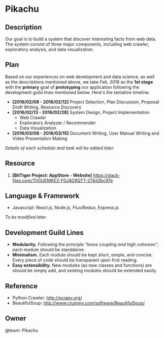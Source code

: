 # Pikachu

Description
-----------

Our goal is to build a system that discover interesting facts from web data. The system consist of three major components, including web crawler, exploratory analysis, and data visualization.


Plan
----

Based on our experiences on web development and data science, as well as the descriptions mentioned above, we take _Feb, 2016_ as the __1st stage__ with the __primary__ goal of __prototyping__ our application following the development guild lines mentioned below. Here's the tentative timeline.

* __[2016/02/08 - 2016/02/12]__ Project Selection, Plan Discussion, Proposal Draft Writing, Resource Discovery
* __[2016/02/13 - 2016/02/28]__ System Design, Project Implementation
    * Web Crawler
    * Exploratory Analyzer / Recommender
    * Data Visualization
* __[2016/03/08 - 2016/03/15]__ Document Writing, User Manual Writing and Video Presentation Making

_Details of each schedule and task will be added later._

Resource
--------

1. __[BitTiger Project: AppStore - Website]__ https://slack-files.com/T0GUEMKEZ-F0J4G9QTT-274d3bc97e


Language & Framework
--------------------

+ Javascript: React.js, Node.js, Flux/Redux, Express.js

_To be modified later._

Development Guild Lines
-----------------------

- __Modularity.__ Following the principle _"loose coupling and high cohesion"_, each module should be standalone.
- __Minimalism.__ Each module should be kept short, simple, and concise. Every piece of code should be transparent upon first reading.
- __Easy extensibility.__ New modules (as new classes and functions) are should be simply add, and existing modules should be extended easily.


Reference
---------

- Python Crawler: http://scrapy.org/
- BeautifulSoup: http://www.crummy.com/software/BeautifulSoup/ 


Owner
-----

@team: Pikachu
